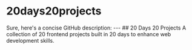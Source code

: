 # 20days20projects
Sure, here's a concise GitHub description:  ---  ## 20 Days 20 Projects  A collection of 20 frontend projects built in 20 days to enhance web development skills.
